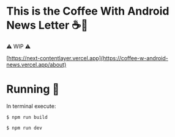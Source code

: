 # This is the Coffee With Android News Letter ☕🤖

⚠️ WIP ⚠️

[https://next-contentlayer.vercel.app](https://coffee-w-android-news.vercel.app/about)


# Running 🏃
In terminal execute:
```
$ npm run build
```

```
$ npm run dev
```
